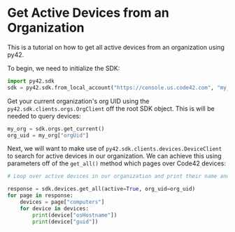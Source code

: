 # Get Active Devices from an Organization

This is a tutorial on how to get all active devices from an organization using py42.

To begin, we need to initialize the SDK:
```python
import py42.sdk
sdk = py42.sdk.from_local_account("https://console.us.code42.com", "my_username", "my_password")
```

Get your current organization's org UID using the `py42.sdk.clients.orgs.OrgClient` off the root SDK object. This is
will be needed to query devices:
```python
my_org = sdk.orgs.get_current()
org_uid = my_org["orgUid"]
```

Next, we will want to make use of `py42.sdk.clients.devices.DeviceClient` to search for active devices in our
organization. We can achieve this using parameters off of the `get_all()` method which pages over Code42 devices:
```python
# Loop over active devices in our organization and print their name and GUID

response = sdk.devices.get_all(active=True, org_uid=org_uid)
for page in response:
    devices = page["computers"]
    for device in devices:
        print(device["osHostname"])
        print(device["guid"])
```
